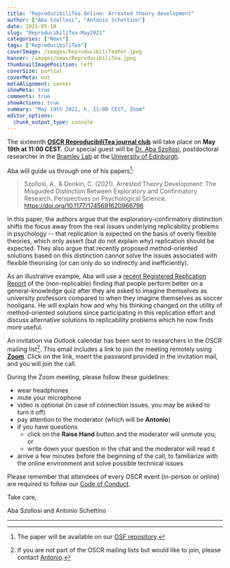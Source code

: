 ```yaml
---
title: "ReproducibiliTea Online: Arrested theory development"
author: ["Aba Szollosi", "Antonio Schettino"]
date: 2021-05-10
slug: "ReproducibiliTea-May2021"
categories: ["News"]
tags: ["ReproducibiliTea"]
coverImage: /images/ReproducibiliTeaPot.jpeg
banner: /images/news/ReproducibiliTea.jpeg
thumbnailImagePosition: left
coverSize: partial
coverMeta: out
metaAlignment: center
showMeta: true
comments: true
showActions: true
summary: "May 19th 2021, h. 11:00 CEST, Zoom"
editor_options: 
  chunk_output_type: console
---
```


The sixteenth [**OSCR ReproducibiliTea journal club**](https://www.openscience-rotterdam.com/2019/10/21/oscr-reproducibilitea/) will take place on **May 19th at 11:00 CEST**. Our special guest will be [Dr. Aba Szollosi](https://www.bramleylab.ppls.ed.ac.uk/member/aba/), postdoctoral researcher in the [Bramley Lab](https://www.bramleylab.ppls.ed.ac.uk/#top) at the [University of Edinburgh](https://www.ed.ac.uk/ppls). 

Aba will guide us through one of his papers[^1]:

> Szollosi, A., & Donkin, C. (2021). Arrested Theory Development: The Misguided Distinction Between Exploratory and Confirmatory Research. Perspectives on Psychological Science. https://doi.org/10.1177/1745691620966796

In this paper, the authors argue that the exploratory-confirmatory distinction shifts the focus away from the real issues underlying replicability problems in psychology -- that replication is expected on the basis of overly flexible theories, which only assert (but do not explain *why*) replication should be expected. They also argue that recently proposed method-oriented solutions based on this distinction cannot solve the issues associated with flexible theorising (or can only do so indirectly and inefficiently). 

As an illustrative example, Aba will use a [recent Registered Replication Report](https://doi.org/10.1177/1745691618755704) of the (non-replicable) finding that people perform better on a general-knowledge quiz after they are asked to imagine themselves as university professors compared to when they imagine themselves as soccer hooligans. He will explain how and why his thinking changed on the utility of method-oriented solutions since participating in this replication effort and discuss alternative solutions to replicability problems which he now finds more useful.

An invitation via *Outlook* calendar has been sent to researchers in the OSCR mailing list[^2]. This email includes a link to join the meeting remotely using [**Zoom**](https://zoom.us/). Click on the link, insert the password provided in the invitation mail, and you will join the call.

During the Zoom meeting, please follow these guidelines:

* wear headphones
* mute your microphone
* video is optional (in case of connection issues, you may be asked to turn it off)
* pay attention to the moderator (which will be **Antonio**)
* if you have questions
  - click on the **Raise Hand** button and the moderator will unmute you; or
  - write down your question in the chat and the moderator will read it
* arrive a few minutes before the beginning of the call, to familiarize with the online environment and solve possible technical issues

Please remember that attendees of every OSCR event (in-person or online) are required to follow our [Code of Conduct](https://www.openscience-rotterdam.com/coc/).

Take care,

Aba Szollosi and Antonio Schettino

***

[^1]: The paper will be available on our [OSF repository](https://osf.io/yk9pf/).
[^2]: If you are not part of the OSCR mailing lists but would like to join, please contact [Antonio](mailto:schettino@eur.nl).


